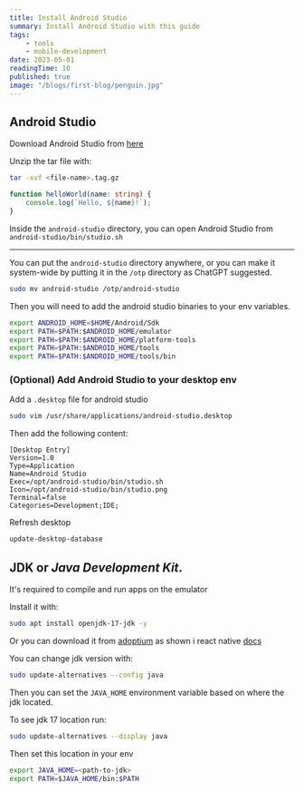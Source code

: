 ```yaml
---
title: Install Android Studio
summary: Install Android Studio with this guide
tags:
    - tools
    - mobile-development
date: 2023-05-01
readingTime: 10
published: true
image: "/blogs/first-blog/penguin.jpg"
---
```


## Android Studio

Download Android Studio from [here](https://developer.android.com/studio)

Unzip the tar file with:

```bash
tar -xvf <file-name>.tag.gz
```

```ts
function helloWorld(name: string) {
    console.log(`Hello, ${name}!`);
}
```

Inside the `android-studio` directory, you can open Android Studio from `android-studio/bin/studio.sh`

---

You can put the `android-studio` directory anywhere, or you can make it system-wide by putting it in the `/otp` directory as ChatGPT suggested.

```bash
sudo mv android-studio /otp/android-studio
```

Then you will need to add the android studio binaries to your env variables.

```bash
export ANDROID_HOME=$HOME/Android/Sdk
export PATH=$PATH:$ANDROID_HOME/emulator
export PATH=$PATH:$ANDROID_HOME/platform-tools
export PATH=$PATH:$ANDROID_HOME/tools
export PATH=$PATH:$ANDROID_HOME/tools/bin
```

### (Optional) Add Android Studio to your desktop env

Add a `.desktop` file for android studio

```bash
sudo vim /usr/share/applications/android-studio.desktop
```

Then add the following content:

```
[Desktop Entry]
Version=1.0
Type=Application
Name=Android Studio
Exec=/opt/android-studio/bin/studio.sh
Icon=/opt/android-studio/bin/studio.png
Terminal=false
Categories=Development;IDE;
```

Refresh desktop

```bash
update-desktop-database
```

## JDK or _Java Development Kit_.

It's required to compile and run apps on the emulator

Install it with:

```bash
sudo apt install openjdk-17-jdk -y
```

Or you can download it from [adoptium](https://adoptium.net/) as shown i react native [docs](https://reactnative.dev/docs/set-up-your-environment#jdk)

You can change jdk version with:

```bash
sudo update-alternatives --config java
```

Then you can set the `JAVA_HOME` environment variable based on where the jdk located.

To see jdk 17 location run:

```bash
sudo update-alternatives --display java
```

Then set this location in your env

```bash
export JAVA_HOME=<path-to-jdk>
export PATH=$JAVA_HOME/bin:$PATH
```
